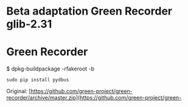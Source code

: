 # Beta adaptation Green Recorder glib-2.31

# Green Recorder

$ dpkg-buildpackage -rfakeroot -b

    sudo pip install pydbus
    
Original: [https://github.com/green-project/green-recorder/archive/master.zip](https://github.com/green-project/green-
